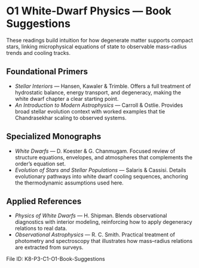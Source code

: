 # O1 White-Dwarf Physics — Book Suggestions

These readings build intuition for how degenerate matter supports compact stars, linking microphysical equations of state to observable mass–radius trends and cooling tracks.

## Foundational Primers
- *Stellar Interiors* — Hansen, Kawaler & Trimble. Offers a full treatment of hydrostatic balance, energy transport, and degeneracy, making the white dwarf chapter a clear starting point.
- *An Introduction to Modern Astrophysics* — Carroll & Ostlie. Provides broad stellar evolution context with worked examples that tie Chandrasekhar scaling to observed systems.

## Specialized Monographs
- *White Dwarfs* — D. Koester & G. Chanmugam. Focused review of structure equations, envelopes, and atmospheres that complements the order’s equation set.
- *Evolution of Stars and Stellar Populations* — Salaris & Cassisi. Details evolutionary pathways into white dwarf cooling sequences, anchoring the thermodynamic assumptions used here.

## Applied References
- *Physics of White Dwarfs* — H. Shipman. Blends observational diagnostics with interior modeling, reinforcing how to apply degeneracy relations to real data.
- *Observational Astrophysics* — R. C. Smith. Practical treatment of photometry and spectroscopy that illustrates how mass–radius relations are extracted from surveys.

File ID: K8-P3-C1-O1-Book-Suggestions
